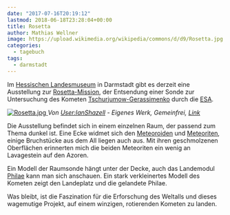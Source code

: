 ```yaml
---
date: "2017-07-16T20:19:12"
lastmod: 2018-06-18T23:28:04+00:00
title: Rosetta
author: Mathias Wellner
image: https://upload.wikimedia.org/wikipedia/commons/d/d9/Rosetta.jpg
categories:
  - tagebuch
tags:
  - darmstadt
---
```

Im [Hessischen Landesmuseum](http://www.hlmd.de/) in Darmstadt gibt es derzeit eine Ausstellung zur [Rosetta-Mission](https://de.wikipedia.org/wiki/Rosetta_(Sonde)), der Entsendung einer Sonde zur Untersuchung des Kometen [Tschurjumow-Gerassimenko](https://de.wikipedia.org/wiki/Tschurjumow-Gerassimenko) durch die [ESA](http://www.esa.int/ESA). 

<!--more-->

<a href="https://commons.wikimedia.org/wiki/File:Rosetta.jpg#/media/File:Rosetta.jpg">
  <img src="https://upload.wikimedia.org/wikipedia/commons/d/d9/Rosetta.jpg" alt="Rosetta.jpg">
</a>
<em>Von <a href="https://en.wikipedia.org/wiki/User:IanShazell" class="extiw" title="en:User:IanShazell">User:IanShazell</a> - <span class="int-own-work" lang="de">Eigenes Werk</span>, Gemeinfrei, <a href="https://commons.wikimedia.org/w/index.php?curid=2188822">Link</a></em>

Die Ausstellung befindet sich in einem einzelnen Raum, der passend zum Thema dunkel ist. Eine Ecke widmet sich den [Meteoroiden](https://de.wikipedia.org/wiki/Meteoroid) und [Meteoriten](https://de.wikipedia.org/wiki/Meteorit), einige Bruchstücke aus dem All liegen auch aus. Mit ihren geschmolzenen Oberflächen erinnerten mich die beiden Meteoriten ein wenig an Lavagestein auf den Azoren. 

Ein Modell der Raumsonde hängt unter der Decke, auch das Landemodul [Philae](https://de.wikipedia.org/wiki/Philae_(Sonde)) kann man sich anschauen. Ein stark verkleinertes Modell des Kometen zeigt den Landeplatz und die gelandete Philae. 

Was bleibt, ist die Faszination für die Erforschung des Weltalls und dieses wagemutige Projekt, auf einem winzigen, rotierenden Kometen zu landen. 